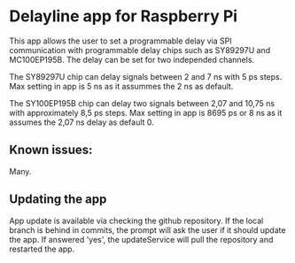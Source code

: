 # Delayline app for Raspberry Pi

This app allows the user to set a programmable delay via SPI communication with programmable delay chips such as SY89297U and MC100EP195B. The delay can be set for two independed channels.

The SY89297U chip can delay signals between 2 and 7 ns with 5 ps steps. Max setting in app is 5 ns as it assummes the 2 ns as default.

The SY100EP195B chip can delay two signals between 2,07 and 10,75 ns with approximately 8,5 ps steps. Max setting in app is 8695 ps or 8 ns as it assumes the 2,07 ns delay as default 0.

## Known issues:

Many.

## Updating the app

App update is available via checking the github repository. If the local branch is behind in commits, the prompt will ask the user if it should update the app. If answered 'yes', the 
updateService will pull the repository and restarted the app. 